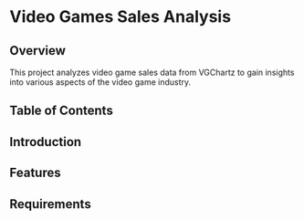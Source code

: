 # Video Games Sales Analysis

## Overview
This project analyzes video game sales data from VGChartz to gain insights into various aspects of the video game industry.

## Table of Contents


## Introduction


## Features


## Requirements



